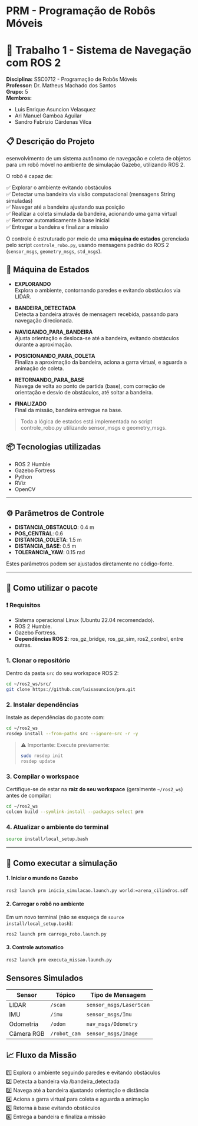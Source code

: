 # PRM - Programação de Robôs Móveis

# 🤖 Trabalho 1 - Sistema de Navegação com ROS 2

**Disciplina:** SSC0712 - Programação de Robôs Móveis  
**Professor:** Dr. Matheus Machado dos Santos  
**Grupo:** 5  
**Membros:** 
- Luis Enrique Asuncion Velasquez
- Ari Manuel Gamboa Aguilar
- Sandro Fabrizio Cárdenas Vilca

## 📋 Descrição do Projeto

esenvolvimento de um sistema autônomo de navegação e coleta de objetos para um robô móvel no ambiente de simulação Gazebo, utilizando ROS 2.

O robô é capaz de:

✅ Explorar o ambiente evitando obstáculos  
✅ Detectar uma bandeira via visão computacional (mensagens String simuladas)  
✅ Navegar até a bandeira ajustando sua posição  
✅ Realizar a coleta simulada da bandeira, acionando uma garra virtual  
✅ Retornar automaticamente à base inicial  
✅ Entregar a bandeira e finalizar a missão

O controle é estruturado por meio de uma **máquina de estados** gerenciada pelo script `controle_robo.py`, usando mensagens padrão do ROS 2 (`sensor_msgs`, `geometry_msgs`, `std_msgs`).


## 🧩 Máquina de Estados

- **EXPLORANDO**  
  Explora o ambiente, contornando paredes e evitando obstáculos via LIDAR.

- **BANDEIRA_DETECTADA**  
  Detecta a bandeira através de mensagem recebida, passando para navegação direcionada.

- **NAVIGANDO_PARA_BANDEIRA**  
  Ajusta orientação e desloca-se até a bandeira, evitando obstáculos durante a aproximação.

- **POSICIONANDO_PARA_COLETA**  
  Finaliza a aproximação da bandeira, aciona a garra virtual, e aguarda a animação de coleta.

- **RETORNANDO_PARA_BASE**  
  Navega de volta ao ponto de partida (base), com correção de orientação e desvio de obstáculos, até soltar a bandeira.

- **FINALIZADO**  
  Final da missão, bandeira entregue na base.

> Toda a lógica de estados está implementada no script controle_robo.py utilizando sensor_msgs e geometry_msgs.

## 📦 Tecnologias utilizadas

- ROS 2 Humble
- Gazebo Fortress
- Python
- RViz
- OpenCV

---

## ⚙️ Parâmetros de Controle

- **DISTANCIA_OBSTACULO**: 0.4 m  
- **POS_CENTRAL**: 0.6  
- **DISTANCIA_COLETA**: 1.5 m  
- **DISTANCIA_BASE**: 0.5 m  
- **TOLERANCIA_YAW**: 0.15 rad  

Estes parâmetros podem ser ajustados diretamente no código-fonte.

---

## 🚀 Como utilizar o pacote

### ❗ Requisitos
- Sistema operacional Linux (Ubuntu 22.04 recomendado).
- ROS 2 Humble.
- Gazebo Fortress.
- **Dependências ROS 2**: ros_gz_bridge, ros_gz_sim, ros2_control, entre outras.

### 1. Clonar o repositório

Dentro da pasta `src` do seu workspace ROS 2:

```bash
cd ~/ros2_ws/src/
git clone https://github.com/luisasuncion/prm.git
````

### 2. Instalar dependências

Instale as dependências do pacote com:

```bash
cd ~/ros2_ws
rosdep install --from-paths src --ignore-src -r -y
```

> ⚠️ Importante: Execute previamente:
> ```bash
> sudo rosdep init
> rosdep update
> ```

### 3. Compilar o workspace

Certifique-se de estar na **raiz do seu workspace** (geralmente `~/ros2_ws`) antes de compilar:

```bash
cd ~/ros2_ws
colcon build --symlink-install --packages-select prm
```

### 4. Atualizar o ambiente do terminal

```bash
source install/local_setup.bash
```

---

## 🧪 Como executar a simulação

#### 1. Iniciar o mundo no Gazebo

```bash
ros2 launch prm inicia_simulacao.launch.py world:=arena_cilindros.sdf
```

#### 2. Carregar o robô no ambiente
Em um novo terminal (não se esqueça de `source install/local_setup.bash`):
```bash
ros2 launch prm carrega_robo.launch.py
```
#### 3. Controle automatico

```bash
ros2 launch prm executa_missao.launch.py
```

## Sensores Simulados

| Sensor     | Tópico         | Tipo de Mensagem         |
| ---------- | -------------- | ------------------------ |
| LIDAR      | `/scan`        | `sensor_msgs/LaserScan`  |
| IMU        | `/imu`         | `sensor_msgs/Imu`        |
| Odometria  | `/odom`        | `nav_msgs/Odometry`      |
| Câmera RGB | `/robot_cam`   | `sensor_msgs/Image`      |

## 📈 Fluxo da Missão

1️⃣ Explora o ambiente seguindo paredes e evitando obstáculos  
2️⃣ Detecta a bandeira via /bandeira_detectada  
3️⃣ Navega até a bandeira ajustando orientação e distância  
4️⃣ Aciona a garra virtual para coleta e aguarda a animação  
5️⃣ Retorna à base evitando obstáculos  
6️⃣ Entrega a bandeira e finaliza a missão  